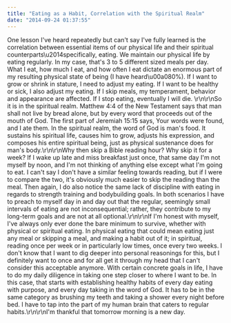 ```yaml
---
title: "Eating as a Habit, Correlation with the Spiritual Realm"
date: "2014-09-24 01:37:55"
---
```


One lesson I've heard repeatedly but can't say I've fully learned is the correlation between essential items of our physical life and their spiritual counterparts\u2014specifically, eating. We maintain our physical life by eating regularly. In my case, that's 3 to 5 different sized meals per day. What I eat, how much I eat, and how often I eat dictate an enormous part of my resulting physical state of being (I have heard\u00a080%). If I want to grow or shrink in stature, I need to adjust my eating. If I want to be healthy or sick, I also adjust my eating. If I skip meals, my temperament, behavior and appearance are affected. If I stop eating, eventually I will die. <!--more Read post-->\r\n\r\nSo it is in the spiritual realm. Matthew 4:4 of the New Testament says that man shall not live by bread alone, but by every word that proceeds out of the mouth of God. The first part of Jeremiah 15:15 says, Your words were found, and I ate them. In the spiritual realm, the word of God is man's food. It sustains his spiritual life, causes him to grow, adjusts his expression, and composes his entire spiritual being, just as physical sustenance does for man's body.\r\n\r\nWhy then skip a Bible reading hour? Why skip it for a week? If I wake up late and miss breakfast just once, that same day I'm not myself by noon, and I'm not thinking of anything else except what I'm going to eat. I can't say I don't have a similar feeling towards reading, but if I were to compare the two, it's obviously much easier to skip the reading than the meal. Then again, I do also notice the same lack of discipline with eating in regards to strength training and bodybuilding goals. In both scenarios I have to preach to myself day in and day out that the regular, seemingly small intervals of eating are not inconsequential; rather, they contribute to my long-term goals and are not at all optional.\r\n\r\nIf I'm honest with myself, I've always only ever done the bare minimum to survive, whether with physical or spiritual eating. In physical eating that could mean eating just any meal or skipping a meal, and making a habit out of it; in spiritual, reading once per week or in particularly low times, once every two weeks. I don't know that I want to dig deeper into personal reasonings for this, but I definitely want to once and for all get it through my head that I can't consider this acceptable anymore. With certain concrete goals in life, I have to do my daily diligence in taking one step closer to where I want to be. In this case, that starts with establishing healthy habits of every day eating with purpose, and every day taking in the word of God. It has to be in the same category as brushing my teeth and taking a shower every night before bed. I have to tap into the part of my human brain that caters to regular habits.\r\n\r\nI'm thankful that tomorrow morning is a new day.
